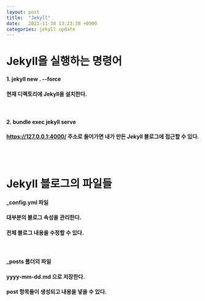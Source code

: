 ```yaml
---
layout: post
title:  "Jekyll"
date:   2021-11-30 13:23:38 +0900
categories: jekyll update
---
```

# Jekyll을 실행하는 명령어
#### 1. jekyll new . --force
#### 현재 디렉토리에 Jekyll을 설치한다.
<br>

#### 2. bundle exec jekyll serve
#### https://127.0.0.1:4000/ 주소로 들어가면 내가 만든 Jekyll 블로그에 접근할 수 있다.
<br>
<br>

# Jekyll 블로그의 파일들
#### _config.yml 파일
#### 대부분의 블로그 속성을 관리한다.
#### 전체 블로그 내용을 수정할 수 있다.
<br>

#### _posts 폴더의 파일
#### yyyy-mm-dd.md 으로 저장한다.
#### post 항목들이 생성되고 내용을 넣을 수 있다.
